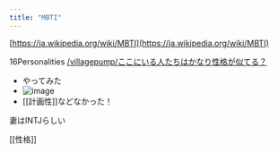 ```yaml
---
title: "MBTI"
---
```


[https://ja.wikipedia.org/wiki/MBTI](https://ja.wikipedia.org/wiki/MBTI)

16Personalities
[/villagepump/ここにいる人たちはかなり性格が似てる？](https://scrapbox.io/villagepump/ここにいる人たちはかなり性格が似てる？)
- やってみた
- ![image](https://gyazo.com/6c201978792c1e028abade3e6d40acc3/thumb/1000)
- [[計画性]]などなかった！

妻はINTJらしい

[[性格]]
